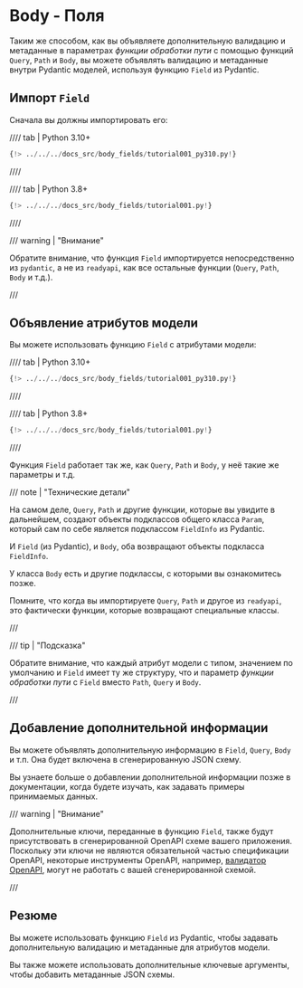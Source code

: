# Body - Поля

Таким же способом, как вы объявляете дополнительную валидацию и метаданные в параметрах *функции обработки пути* с помощью функций `Query`, `Path` и `Body`, вы можете объявлять валидацию и метаданные внутри Pydantic моделей, используя функцию `Field` из Pydantic.

## Импорт `Field`

Сначала вы должны импортировать его:

//// tab | Python 3.10+

```Python hl_lines="2"
{!> ../../../docs_src/body_fields/tutorial001_py310.py!}
```

////

//// tab | Python 3.8+

```Python hl_lines="4"
{!> ../../../docs_src/body_fields/tutorial001.py!}
```

////

/// warning | "Внимание"

Обратите внимание, что функция `Field` импортируется непосредственно из `pydantic`, а не из `readyapi`, как все остальные функции (`Query`, `Path`, `Body` и т.д.).

///

## Объявление атрибутов модели

Вы можете использовать функцию `Field` с атрибутами модели:

//// tab | Python 3.10+

```Python hl_lines="9-12"
{!> ../../../docs_src/body_fields/tutorial001_py310.py!}
```

////

//// tab | Python 3.8+

```Python hl_lines="11-14"
{!> ../../../docs_src/body_fields/tutorial001.py!}
```

////

Функция `Field` работает так же, как `Query`, `Path` и `Body`, у неё такие же параметры и т.д.

/// note | "Технические детали"

На самом деле, `Query`, `Path` и другие функции, которые вы увидите в дальнейшем, создают объекты подклассов общего класса `Param`, который сам по себе является подклассом `FieldInfo` из Pydantic.

И `Field` (из Pydantic), и `Body`, оба возвращают объекты подкласса `FieldInfo`.

У класса `Body` есть и другие подклассы, с которыми вы ознакомитесь позже.

Помните, что когда вы импортируете `Query`, `Path` и другое из `readyapi`, это фактически функции, которые возвращают специальные классы.

///

/// tip | "Подсказка"

Обратите внимание, что каждый атрибут модели с типом, значением по умолчанию и `Field` имеет ту же структуру, что и параметр *функции обработки пути* с `Field` вместо `Path`, `Query` и `Body`.

///

## Добавление дополнительной информации

Вы можете объявлять дополнительную информацию в `Field`, `Query`, `Body` и т.п. Она будет включена в сгенерированную JSON схему.

Вы узнаете больше о добавлении дополнительной информации позже в документации, когда будете изучать, как задавать примеры принимаемых данных.


/// warning | "Внимание"

Дополнительные ключи, переданные в функцию `Field`, также будут присутствовать в сгенерированной OpenAPI схеме вашего приложения.
Поскольку эти ключи не являются обязательной частью спецификации OpenAPI, некоторые инструменты OpenAPI, например, [валидатор OpenAPI](https://validator.swagger.io/), могут не работать с вашей сгенерированной схемой.

///

## Резюме

Вы можете использовать функцию `Field` из Pydantic, чтобы задавать дополнительную валидацию и метаданные для атрибутов модели.

Вы также можете использовать дополнительные ключевые аргументы, чтобы добавить метаданные JSON схемы.
